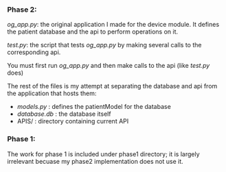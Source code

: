 
### Phase 2:
*og_app.py*: the original application I made for the device module. It defines the patient database and the api to perform operations on it.

*test.py*: the script that tests *og_app.py* by making several calls to the corresponding api.

You must first run *og_app.py* and then make calls to the api (like *test.py* does)

The rest of the files is my attempt at separating the database and api from the application that hosts them:
- *models.py* : defines the patientModel for the database
- *database.db* : the database itself
- APIS/ : directory containing current API

### Phase 1:
The work for phase 1 is included under phase1 directory; it is largely irrelevant becuase my phase2 implementation does not use it.



